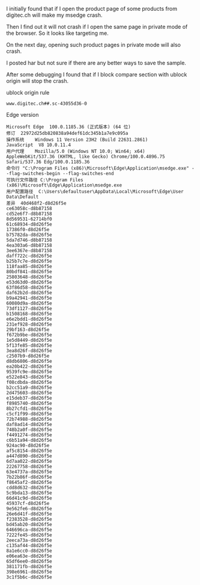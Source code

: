 I initially found that if I open the product page of some products from digitec.ch will make my msedge crash.

Then I find out it will not crash if I open the same page in private mode of the browser. So it looks like targeting me.

On the next day, opening such product pages in private mode will also crash.

I posted har but not sure if there are any better ways to save the sample.

After some debugging I found that if I block compare section with ublock origin will stop the crash.


ublock origin rule
```
www.digitec.ch##.sc-43055d36-0
```

Edge version
```
Microsoft Edge	100.0.1185.36 (正式版本) (64 位) 
修订	22972d25db820838a94def61dc345b1a7e9c095a
操作系统	Windows 11 Version 23H2 (Build 22631.2861)
JavaScript	V8 10.0.11.4
用户代理	Mozilla/5.0 (Windows NT 10.0; Win64; x64) AppleWebKit/537.36 (KHTML, like Gecko) Chrome/100.0.4896.75 Safari/537.36 Edg/100.0.1185.36
命令行	"C:\Program Files (x86)\Microsoft\Edge\Application\msedge.exe" --flag-switches-begin --flag-switches-end
可执行文件路径	C:\Program Files (x86)\Microsoft\Edge\Application\msedge.exe
用户配置路径	C:\Users\defaultuser\AppData\Local\Microsoft\Edge\User Data\Default
差异	40d468f2-d8d26f5e
ce63058c-d8b87158
cd52e6f7-d8b87158
8d569531-62714bf0
61c68934-d8d26f5e
17386f0-d8d26f5e
b75782da-d8d26f5e
5da7d746-d8b87158
4ea303a6-d8b87158
3ee6367e-d8b87158
daff722c-d8d26f5e
b25b7c7e-d8d26f5e
118faa85-d8d26f5e
80bdf841-d8d26f5e
25803648-d8d26f5e
e53d63d0-d8d26f5e
63f86d58-d8d26f5e
daf62b2d-d8d26f5e
b9a42941-d8d26f5e
60080d9a-d8d26f5e
73df1127-d8d26f5e
b1508168-d8d26f5e
e6e2bdd1-d8d26f5e
231ef928-d8d26f5e
29bf163-d8d26f5e
f672b9be-d8d26f5e
1e5d8449-d8d26f5e
5f13fe85-d8d26f5e
3ea8d26f-d8d26f5e
c2507b9-d8d26f5e
d8db6806-d8d26f5e
ea20b422-d8d26f5e
9539fc9e-d8d26f5e
e522e843-d8d26f5e
f08cdbda-d8d26f5e
b2cc51a9-d8d26f5e
2d475603-d8d26f5e
e15deb37-d8d26f5e
f8985740-d8d26f5e
8b27cfd1-d8d26f5e
c5cf1f99-d8d26f5e
72b74988-d8d26f5e
daf8ad14-d8d26f5e
748b2a0f-d8d26f5e
f4491274-d8d26f5e
c6b51a94-d8d26f5e
924ac90-d8d26f5e
af5c8154-d8d26f5e
a447d890-d8d26f5e
6d7aa022-d8d26f5e
22267758-d8d26f5e
63e4737a-d8d26f5e
7b22b86f-d8d26f5e
f8645af2-d8d26f5e
cdd8d632-d8d26f5e
5c9bda13-d8d26f5e
66d41c9d-d8d26f5e
45937cf-d8d26f5e
9e562fe6-d8d26f5e
26e6d41f-d8d26f5e
f2383528-d8d26f5e
bd45ab20-d8d26f5e
646696ca-d8d26f5e
7222fe45-d8d26f5e
2eeca73a-d8d26f5e
c135af44-d8d26f5e
8a1e6cc0-d8d26f5e
e06ea63e-d8d26f5e
65df6ee0-d8d26f5e
381171fb-d8d26f5e
398e6961-d8d26f5e
3c1f5b6c-d8d26f5e
```
